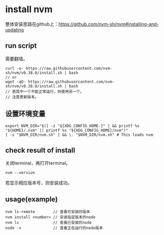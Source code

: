 # install nvm

整体安装思路在github上：https://github.com/nvm-sh/nvm#installing-and-updating

## run script
需要翻墙。  
```
curl -o- https://raw.githubusercontent.com/nvm-sh/nvm/v0.38.0/install.sh | bash
// or
wget -qO- https://raw.githubusercontent.com/nvm-sh/nvm/v0.38.0/install.sh | bash
// 若其中一个不能正常运行，则使用另一个。
// 注意更新版本。
```

## 设置环境变量
```shell
export NVM_DIR="$([ -z "${XDG_CONFIG_HOME-}" ] && printf %s "${HOME}/.nvm" || printf %s "${XDG_CONFIG_HOME}/nvm")"
[ -s "$NVM_DIR/nvm.sh" ] && \. "$NVM_DIR/nvm.sh" # This loads nvm
```

## check result of install
关闭terminal，再打开terminal。
```
nvm --version
```
若显示相应版本号，则安装成功。

## usage(example)
```
nvm ls-remote        // 查看可安装的版本
nvm install <number> // 安装指定版本的node
nvm ls               // 查看已安装的node
node -v              // 查看正在运行的node版本
```